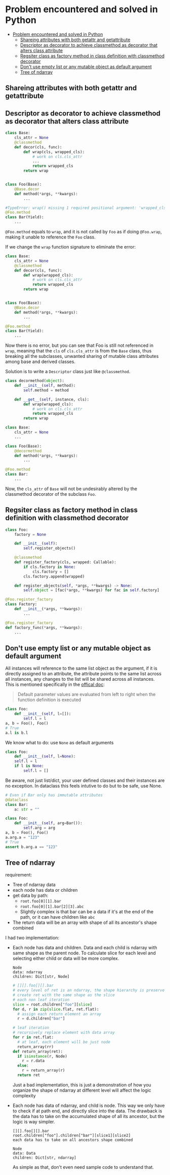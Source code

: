 # Problem encountered and solved in Python

<!--toc:start-->
- [Problem encountered and solved in Python](#problem-encountered-and-solved-in-python)
  - [Shareing attributes with both getattr and getattribute](#shareing-attributes-with-both-getattr-and-getattribute)
  - [Descriptor as decorator to achieve classmethod as decorator that alters class attribute](#descriptor-as-decorator-to-achieve-classmethod-as-decorator-that-alters-class-attribute)
  - [Regsiter class as factory method in class definition with classmethod decorator](#regsiter-class-as-factory-method-in-class-definition-with-classmethod-decorator)
  - [Don't use empty list or any mutable object as default argument](#dont-use-empty-list-or-any-mutable-object-as-default-argument)
  - [Tree of ndarray](#tree-of-ndarray)
<!--toc:end-->

## Shareing attributes with both getattr and getattribute

## Descriptor as decorator to achieve classmethod as decorator that alters class attribute

```python
class Base:
    cls_attr = None
    @classmethod
    def decor(cls, func):
        def wrap(cls, wrapped_cls):
            # work on cls.cls_attr
            ...
            return wrapped_cls
        return wrap


class Foo(Base):
    @Base.decor
    def method(*args, **kwargs):
        ...

#TypeError: wrap() missing 1 required positional argument: 'wrapped_cls'
@Foo.method
class Bar(Yield):
    ...
```

`@Foo.method` equals to `wrap`, and it is not called by `Foo` as if doing `@Foo.wrap`,
making it unable to reference the `Foo` class.

If we change the `wrap` function signature to eliminate the error:

```python
class Base:
    cls_attr = None
    @classmethod
    def decor(cls, func):
        def wrap(wrapped_cls):
            # work on cls.cls_attr
            return wrapped_cls
        return wrap


class Foo(Base):
    @Base.decor
    def method(*args, **kwargs):
        ...

@Foo.method
class Bar(Yield):
    ...
```

Now there is no error, but you can see that Foo is still not referenced
in `wrap`, meaning that the `cls` of `cls.cls_attr` is from the `Base` class,
thus breaking all the subclasses, unwanted sharing of mutable class attributes
among base and derived classes.

Solution is to write a `Descriptor` class just like `@classmethod`.

```python
class decormethod(object):
    def __init__(self, method):
        self.method = method

    def __get__(self, instance, cls):
        def wrap(wrapped_cls):
            # work on cls.cls_attr
            return wrapped_cls
        return wrap

class Base:
    cls_attr = None
    ...

class Foo(Base):
    @decormethod
    def method(*args, **kwargs):
        ...

@Foo.method
class Bar:
    ...
```

Now, the `cls_attr` of `Base` will not be undesirably altered by the classmethod
decorator of the subclass `Foo`.

## Regsiter class as factory method in class definition with classmethod decorator

```python
class Foo:
    factory = None

    def __init__(self):
        self.register_objects()

    @classmethod
    def register_factory(cls, wrapped: Callable):
        if cls.factory is None:
            cls.factory = []
        cls.factory.append(wrapped)

    def register_objects(self, *args, **kwargs) -> None:
        self.object = [fac(*args, **kwargs) for fac in self.factory]

@Foo.register_factory
class Factory:
    def __init__(*args, **kwargs):
        ...

@Foo.register_factory
def factory_func(*args, **kwargs):
    ...
```

## Don't use empty list or any mutable object as default argument

All instances will reference to the same list object as the argument,
if it is directly assigned to an attribute, the attribute points to
the same list across all instances, any changes to the list will be
shared across all instances.
This is mentioned specifically in the
[offical doc](https://docs.python.org/3/reference/compound_stmts.html#function-definitions):

> Default parameter values are evaluated from left to right when the
> function definition is executed

```python
class Foo:
    def __init__(self, l=[]):
        self.l = l
a, b = Foo(), Foo()
# True
a.l is b.l
```

We know what to do: use `None` as default arguments

```python
class Foo:
    def __init__(self, l=None):
    self.l = l
    if l is None:
        self.l = []
```

Be aware, not just list/dict, your user defined classes and their instances
are no exception. In dataclass this feels intutive to do but to be safe,
use None.

```python
# Even if Bar only has immutable attributes
@dataclass
class Bar:
    a: str = ""

class Foo:
    def __init__(self, arg=Bar()):
        self.arg = arg
a, b = Foo(), Foo()
a.arg.a = "123"
# True
assert b.arg.a == "123"
```

## Tree of ndarray

requirement:

- Tree of ndarray data
- each node has data or children
- get data by path:
  - `root.foo[0][1].bar`
  - `root.foo[0][1].bar[2][3].abc`
  - Slightly complex is that bar can be a data if it's at the end of the path, or it can
    have children like `abc`
- The return data will be an array with shape of all its ancestor's shape combined

I had two implementation:

- Each node has data and children. Data and each child is
  ndarray with same shape as the parent node. To calculate slice for each level
  and selecting either child or data will be more complex.

  ```
  Node
  data: ndarray
  children: Dict[str, Node]
  ```

  ```python
  # [][].foo[][].bar
  # every level of ret is an ndarray, the shape hierarchy is preserved
  # create ret with the same shape as the slice
  # each non leaf iteration
  slice = root.children["foo"][slice]
  for d, r in zip(slice.flat, ret.flat):
    # assign each return element an array
    r = d.children["bar"]

  # leaf iteration
  # recursively replace element with data array
  for r in ret.flat:
    # at leaf, each element will be just node
    return_array(rr)
  def return_array(ret):
    if isinstance(r, Node)
      r = r.data
    else:
      r = return_array(r)
    return ret
  ```

  Just a bad implementation, this is just a demonstration of how you organize
  the shape of ndarray at different level will affect the logic complexity

- Each node has data of ndarray, and child is node. This way
  we only have to check if at path end, and directly slice into the data. The
  drawback is the data has to take on the accumulated shape of all its ancestor,
  but the logic is way simpler.

  ```
  [][].foo[][].bar
  root.children["foo"].children["bar"][slice1][slice2]
  each data has to take on all ancestors shape combined

  Node
  data: Data
  children: Dict[str, ndarray]
  ```

  As simple as that, don't even need sample code to understand that.
